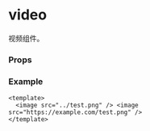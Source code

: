 <script setup>
import Props from '/@theme/components/Props.vue'
import Events from '/@theme/components/Events.vue'

const props = [
  {
    name: 'src',
    type: 'string',
    default: '',
    required: true,
    desc: '要播放视频的资源地址，支持网络路径、本地临时路径',
    version: '0.1.0',
  },
  {
    name: 'duration',
    type: 'number',
    default: '',
    required: false,
    desc: '指定视频时长（只是显示视频总时长，不会改变原有视频的进度）',
    version: '0.1.0',
  },
  {
    name: 'controls',
    type: 'boolean',
    default: 'true',
    required: false,
    desc: '是否显示默认播放控件',
    version: '0.1.0',
  },
  {
    name: 'autoplay',
    type: 'boolean',
    default: 'false',
    required: false,
    desc: '是否自动播放',
    version: '0.1.0',
  },
  {
    name: 'loop',
    type: 'boolean',
    default: 'false',
    required: false,
    desc: '是否循环播放',
    version: '0.1.0',
  },
  {
    name: 'muted',
    type: 'boolean',
    default: 'false',
    required: false,
    desc: '是否静音播放',
    version: '0.1.0',
  },
  {
    name: 'initial-time',
    type: 'number',
    default: '0',
    required: false,
    desc: '指定视频初始播放位置',
    version: '0.1.0',
  },
  {
    name: 'direction',
    type: 'number',
    default: '',
    required: false,
    desc: '设置全屏时视频的方向，不指定则根据宽高比自动判断',
    version: '0.1.0',
    types: [
      { type: 0, desc: '正常竖向' },
      { type: 90, desc: '屏幕逆时针90度' },
      { type: -90, desc: '屏幕顺时针90度' },
    ],
  },
  {
    name: 'show-progress',
    type: 'boolean',
    default: 'true',
    required: false,
    desc: '是否显示控制栏的进度条',
    version: '0.1.0',
  },
  {
    name: 'show-fullscreen-btn',
    type: 'boolean',
    default: 'true',
    required: false,
    desc: '是否显示控制栏的全屏按钮',
    version: '0.1.0',
  },
  {
    name: 'show-play-btn',
    type: 'boolean',
    default: 'true',
    required: false,
    desc: '是否显示控制栏的播放按钮',
    version: '0.1.0',
  },
  {
    name: 'show-mute-btn',
    type: 'boolean',
    default: 'false',
    required: false,
    desc: '是否显示控制栏的静音按钮',
    version: '0.1.0',
  },
  {
    name: 'show-center-play-btn',
    type: 'boolean',
    default: 'true',
    required: false,
    desc: '是否显示视频中间的播放按钮',
    version: '0.1.0',
  },
  {
    name: 'object-fit',
    type: 'string',
    default: 'contain',
    required: false,
    desc: '当视频大小与 video 容器大小不一致时，视频的表现形式',
    version: '0.1.0',
    types: [
      { type: 'contain', desc: '包含' },
      { type: 'fill', desc: '填充' },
      { type: 'cover', desc: '覆盖' },
    ],
  },
  {
    name: 'poster',
    type: 'string',
    default: '',
    required: false,
    desc: '视频封面的图片网络资源地址',
    version: '0.1.0',
  },
  {
    name: 'title',
    type: 'string',
    default: '',
    required: false,
    desc: '视频的标题，全屏时在顶部展示',
    version: '0.1.0',
  },
  {
    name: 'play-btn-position',
    type: 'string',
    default: 'bottom',
    required: false,
    desc: '播放按钮的位置',
    version: '0.1.0',
    types: [
      { type: 'bottom', desc: '控制栏' },
      { type: 'center', desc: '视频中间' }
    ],
  },
   {
    name: 'enable-progress-gesture',
    type: 'boolean',
    default: 'true',
    required: false,
    desc: '是否开启控制进度的手势',
    version: '0.1.0',
  },
  {
    name: 'enable-play-gesture',
    type: 'boolean',
    default: 'false',
    required: false,
    desc: '是否开启播放手势，即双击切换播放/暂停',
    version: '0.1.0',
  },
   {
    name: 'vslide-gesture',
    type: 'boolean',
    default: 'false',
    required: false,
    desc: '在非全屏模式下，是否开启亮度与音量调节手势',
    version: '0.1.0',
  },
  {
    name: 'vslide-gesture-in-fullscreen',
    type: 'boolean',
    default: 'false',
    required: false,
    desc: '在全屏模式下，是否开启亮度与音量调节手势',
    version: '0.1.0',
  },
]

</script>

# video

视频组件。

### Props

<Props :data="props" />

### Example

```vue
<template>
  <image src="../test.png" /> <image src="https://example.com/test.png" />
</template>
```
